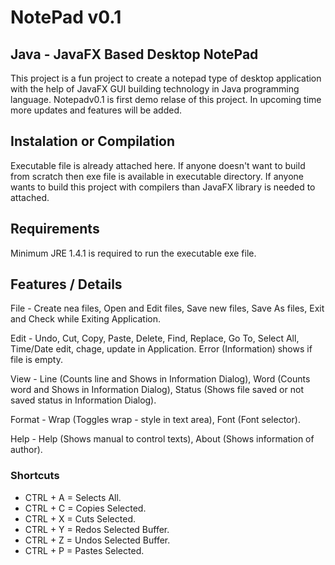 # NotePad v0.1

## Java - JavaFX Based Desktop NotePad

This project is a fun project to create a notepad type of desktop application with the help of JavaFX GUI building technology in Java programming language. Notepadv0.1 is first demo relase of this project. In upcoming time more updates and features will be added.

## Instalation or Compilation

Executable file is already attached here. If anyone doesn't want to build from scratch then exe file is available in executable directory. If anyone wants to build this project with compilers than JavaFX library is needed to attached.

## Requirements

Minimum JRE 1.4.1 is required to run the executable exe file.

## Features / Details

File - Create nea files, Open and Edit files, Save new files, Save As files, Exit and Check while Exiting Application.

Edit - Undo, Cut, Copy, Paste, Delete, Find, Replace, Go To, Select All, Time/Date edit, chage, update in Application. Error (Information) shows if file is empty.

View - Line (Counts line and Shows in Information Dialog), Word (Counts word and Shows in Information Dialog), Status (Shows file saved or not saved status in Information Dialog).

Format - Wrap (Toggles wrap - style in text area), Font (Font selector).

Help - Help (Shows manual to control texts), About (Shows information of author).

### Shortcuts

*	CTRL + A = Selects All.
*	CTRL + C = Copies Selected.
*	CTRL + X = Cuts Selected.
*	CTRL + Y = Redos Selected Buffer.
*	CTRL + Z = Undos Selected Buffer.
*	CTRL + P = Pastes Selected.

